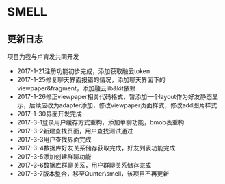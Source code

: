 # SMELL
## 更新日志
项目为我与卢育发共同开发
* 2017-1-21注册功能初步完成，添加获取融云token
* 2017-1-25修复聊天界面报错的情况，添加聊天界面下的viewpaper&fragment，添加融云lib&kit依赖
* 2017-1-26修正viewpaper相关代码格式，暂添加一个layout作为好友静态显示，后续应改为adapter添加，修改viewpaper页面样式，修改add图片样式
* 2017-1-30界面开发完成
* 2017-3-1登录用户缓存方式重构，添加单聊功能，bmob表重构
* 2017-3-2新建查找页面，用户查找测试通过
* 2017-3-3用户查找界面完成
* 2017-3-4数据库好友关系储存获取完成，好友列表功能完成
* 2017-3-5添加创建群聊功能
* 2017-3-6数据库群聊关系，用户群聊关系储存完成
* 2017-3-7版本整合，移至Qunter\smell，该项目不再更新